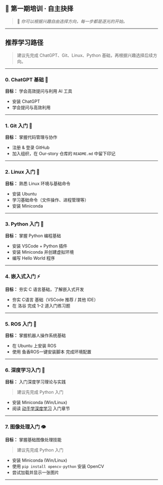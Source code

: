

## 🌟 第一期培训 · 自主抉择

> 📖 *你可以根据兴趣自由选择方向，每一步都是逐光的开始。*

---

## 推荐学习路径

> 建议先完成 ChatGPT、Git、Linux、Python 基础，再根据兴趣选择后续方向。

---

### 0. ChatGPT 基础 🚀
**目标：** 学会高效提问与利用 AI 工具

- 安装 ChatGPT
- 学会提问与高效利用

---

### 1. Git 入门 🐙
**目标：** 掌握代码管理与协作

- 注册 & 登录 GitHub
- 加入组织，在 Our-story 仓库的 `README.md` 中留下印记

---

### 2. Linux 入门 🐧
**目标：** 熟悉 Linux 环境与基础命令

- 安装 Ubuntu
- 学习基础命令（文件操作、进程管理等）
- 安装 Miniconda

---

### 3. Python 入门 🐍
**目标：** 掌握 Python 编程基础

- 安装 VSCode + Python 插件
- 安装 Miniconda 并创建虚拟环境
- 编写 Hello World 程序

---

### 4. 嵌入式入门 ⚡
**目标：** 夯实 C 语言基础，了解嵌入式开发

- 夯实 C语言 基础（VSCode 推荐 / 其他 IDE）
- 在 洛谷 完成 1–2 道入门练习题

---

### 5. ROS 入门 🤖
**目标：** 掌握机器人操作系统基础

- 在 Ubuntu 上安装 ROS
- 使用 鱼香ROS一键安装脚本 完成环境配置

---

### 6. 深度学习入门 🧠
**目标：** 入门深度学习理论与实践
> 建议先完成 Python 入门

- 安装 Miniconda (Win/Linux)
- 阅读 [动手学深度学习](https://zh.d2l.ai/chapter_introduction/index.html) 入门章节

---

### 7. 图像处理入门 👁️
**目标：** 掌握基础图像处理技能
> 建议先完成 Python 入门

- 安装 Miniconda (Win/Linux)
- 使用 `pip install opencv-python` 安装 OpenCV
- 尝试加载并显示一张图片

---

